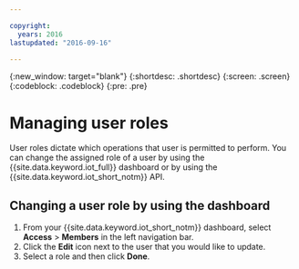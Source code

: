 ```yaml
---

copyright:
  years: 2016
lastupdated: "2016-09-16"

---
```


{:new_window: target="blank"}
{:shortdesc: .shortdesc}
{:screen: .screen}
{:codeblock: .codeblock}
{:pre: .pre}

# Managing user roles

User roles dictate which operations that user is permitted to perform. You can change the assigned role of a user by using the {{site.data.keyword.iot_full}} dashboard or by using the {{site.data.keyword.iot_short_notm}} API.

## Changing a user role by using the dashboard

1. From your {{site.data.keyword.iot_short_notm}} dashboard, select **Access** > **Members** in the left navigation bar.
2. Click the **Edit** icon next to the user that you would like to update.
3. Select a role and then click **Done**.

<!--
## Changing a user role by using the API

For information on using the API to change a user role, see the [{{site.data.keyword.iot_short_notm}} API documentation](https://docs.internetofthings.ibmcloud.com/swagger/v0002.html).
-->
